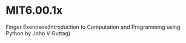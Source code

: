 # MIT6.00.1x
Finger Exercises(Introduction to Computation and Programming using Python by John V Guttag)
